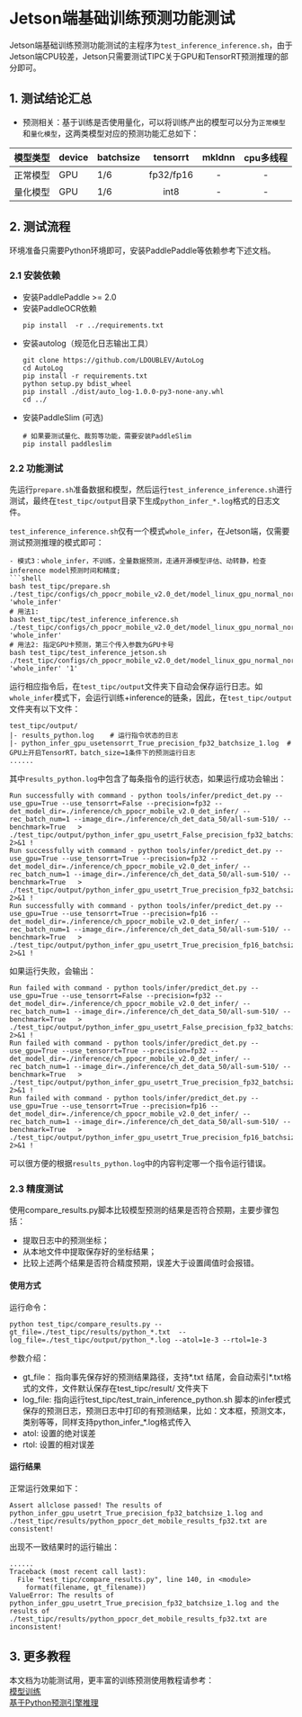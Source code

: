 # Jetson端基础训练预测功能测试

Jetson端基础训练预测功能测试的主程序为`test_inference_inference.sh`，由于Jetson端CPU较差，Jetson只需要测试TIPC关于GPU和TensorRT预测推理的部分即可。

## 1. 测试结论汇总

- 预测相关：基于训练是否使用量化，可以将训练产出的模型可以分为`正常模型`和`量化模型`，这两类模型对应的预测功能汇总如下：

| 模型类型 |device | batchsize | tensorrt | mkldnn | cpu多线程 |
|  ----   |  ---- |   ----   |  :----:  |   :----:   |  :----:  |
| 正常模型 | GPU | 1/6 | fp32/fp16 | - | - |
| 量化模型 | GPU | 1/6 | int8 | - | - |


## 2. 测试流程

环境准备只需要Python环境即可，安装PaddlePaddle等依赖参考下述文档。

### 2.1 安装依赖
- 安装PaddlePaddle >= 2.0
- 安装PaddleOCR依赖
    ```
    pip install  -r ../requirements.txt
    ```
- 安装autolog（规范化日志输出工具）
    ```
    git clone https://github.com/LDOUBLEV/AutoLog
    cd AutoLog
    pip install -r requirements.txt
    python setup.py bdist_wheel
    pip install ./dist/auto_log-1.0.0-py3-none-any.whl
    cd ../
    ```
- 安装PaddleSlim (可选)
   ```
   # 如果要测试量化、裁剪等功能，需要安装PaddleSlim
   pip install paddleslim
   ```


### 2.2 功能测试

先运行`prepare.sh`准备数据和模型，然后运行`test_inference_inference.sh`进行测试，最终在```test_tipc/output```目录下生成`python_infer_*.log`格式的日志文件。

`test_inference_inference.sh`仅有一个模式`whole_infer`，在Jetson端，仅需要测试预测推理的模式即可：

```
- 模式3：whole_infer，不训练，全量数据预测，走通开源模型评估、动转静，检查inference model预测时间和精度;
```shell
bash test_tipc/prepare.sh ./test_tipc/configs/ch_ppocr_mobile_v2.0_det/model_linux_gpu_normal_normal_infer_python_jetson.txt 'whole_infer'
# 用法1:
bash test_tipc/test_inference_inference.sh ./test_tipc/configs/ch_ppocr_mobile_v2.0_det/model_linux_gpu_normal_normal_infer_python_jetson.txt 'whole_infer'
# 用法2: 指定GPU卡预测，第三个传入参数为GPU卡号
bash test_tipc/test_inference_jetson.sh ./test_tipc/configs/ch_ppocr_mobile_v2.0_det/model_linux_gpu_normal_normal_infer_python_jetson.txt 'whole_infer' '1'
```

运行相应指令后，在`test_tipc/output`文件夹下自动会保存运行日志。如`whole_infer`模式下，会运行训练+inference的链条，因此，在`test_tipc/output`文件夹有以下文件：
```
test_tipc/output/
|- results_python.log    # 运行指令状态的日志
|- python_infer_gpu_usetensorrt_True_precision_fp32_batchsize_1.log  # GPU上开启TensorRT，batch_size=1条件下的预测运行日志
......
```

其中`results_python.log`中包含了每条指令的运行状态，如果运行成功会输出：
```
Run successfully with command - python tools/infer/predict_det.py --use_gpu=True --use_tensorrt=False --precision=fp32 --det_model_dir=./inference/ch_ppocr_mobile_v2.0_det_infer/ --rec_batch_num=1 --image_dir=./inference/ch_det_data_50/all-sum-510/ --benchmark=True   > ./test_tipc/output/python_infer_gpu_usetrt_False_precision_fp32_batchsize_1.log 2>&1 !  
Run successfully with command - python tools/infer/predict_det.py --use_gpu=True --use_tensorrt=True --precision=fp32 --det_model_dir=./inference/ch_ppocr_mobile_v2.0_det_infer/ --rec_batch_num=1 --image_dir=./inference/ch_det_data_50/all-sum-510/ --benchmark=True   > ./test_tipc/output/python_infer_gpu_usetrt_True_precision_fp32_batchsize_1.log 2>&1 !  
Run successfully with command - python tools/infer/predict_det.py --use_gpu=True --use_tensorrt=True --precision=fp16 --det_model_dir=./inference/ch_ppocr_mobile_v2.0_det_infer/ --rec_batch_num=1 --image_dir=./inference/ch_det_data_50/all-sum-510/ --benchmark=True   > ./test_tipc/output/python_infer_gpu_usetrt_True_precision_fp16_batchsize_1.log 2>&1 !
```
如果运行失败，会输出：
```
Run failed with command - python tools/infer/predict_det.py --use_gpu=True --use_tensorrt=False --precision=fp32 --det_model_dir=./inference/ch_ppocr_mobile_v2.0_det_infer/ --rec_batch_num=1 --image_dir=./inference/ch_det_data_50/all-sum-510/ --benchmark=True   > ./test_tipc/output/python_infer_gpu_usetrt_False_precision_fp32_batchsize_1.log 2>&1 !
Run failed with command - python tools/infer/predict_det.py --use_gpu=True --use_tensorrt=True --precision=fp32 --det_model_dir=./inference/ch_ppocr_mobile_v2.0_det_infer/ --rec_batch_num=1 --image_dir=./inference/ch_det_data_50/all-sum-510/ --benchmark=True   > ./test_tipc/output/python_infer_gpu_usetrt_True_precision_fp32_batchsize_1.log 2>&1 !
Run failed with command - python tools/infer/predict_det.py --use_gpu=True --use_tensorrt=True --precision=fp16 --det_model_dir=./inference/ch_ppocr_mobile_v2.0_det_infer/ --rec_batch_num=1 --image_dir=./inference/ch_det_data_50/all-sum-510/ --benchmark=True   > ./test_tipc/output/python_infer_gpu_usetrt_True_precision_fp16_batchsize_1.log 2>&1 !
```
可以很方便的根据`results_python.log`中的内容判定哪一个指令运行错误。

### 2.3 精度测试

使用compare_results.py脚本比较模型预测的结果是否符合预期，主要步骤包括：
- 提取日志中的预测坐标；
- 从本地文件中提取保存好的坐标结果；
- 比较上述两个结果是否符合精度预期，误差大于设置阈值时会报错。

#### 使用方式
运行命令：
```shell
python test_tipc/compare_results.py --gt_file=./test_tipc/results/python_*.txt  --log_file=./test_tipc/output/python_*.log --atol=1e-3 --rtol=1e-3
```

参数介绍：  
- gt_file： 指向事先保存好的预测结果路径，支持*.txt 结尾，会自动索引*.txt格式的文件，文件默认保存在test_tipc/result/ 文件夹下
- log_file: 指向运行test_tipc/test_train_inference_python.sh 脚本的infer模式保存的预测日志，预测日志中打印的有预测结果，比如：文本框，预测文本，类别等等，同样支持python_infer_*.log格式传入
- atol: 设置的绝对误差
- rtol: 设置的相对误差

#### 运行结果

正常运行效果如下：
```
Assert allclose passed! The results of python_infer_gpu_usetrt_True_precision_fp32_batchsize_1.log and ./test_tipc/results/python_ppocr_det_mobile_results_fp32.txt are consistent!
```

出现不一致结果时的运行输出：
```
......
Traceback (most recent call last):
  File "test_tipc/compare_results.py", line 140, in <module>
    format(filename, gt_filename))
ValueError: The results of python_infer_gpu_usetrt_True_precision_fp32_batchsize_1.log and the results of ./test_tipc/results/python_ppocr_det_mobile_results_fp32.txt are inconsistent!
```


## 3. 更多教程
本文档为功能测试用，更丰富的训练预测使用教程请参考：  
[模型训练](https://github.com/PaddlePaddle/PaddleOCR/blob/dygraph/doc/doc_ch/training.md)  
[基于Python预测引擎推理](https://github.com/PaddlePaddle/PaddleOCR/blob/dygraph/doc/doc_ch/inference.md)
